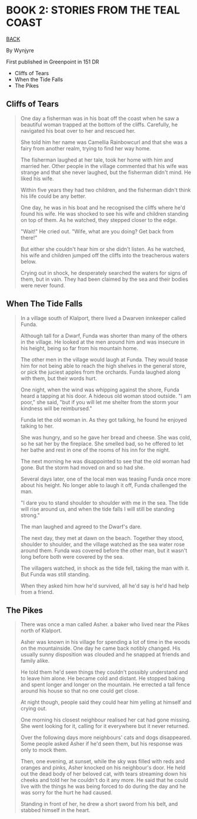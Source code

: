 # BOOK 2: STORIES FROM THE TEAL COAST

[BACK](./BOOKS.md)



By Wynjyre

First published in Greenpoint in 151 DR

* Cliffs of Tears
* When the Tide Falls
* The Pikes

## Cliffs of Tears

> One day a fisherman was in his boat off the coast when he saw a beautiful woman trapped at the bottom of the cliffs. Carefully, he navigated his boat over to her and rescued her. 
> 
> She told him her name was Camellia Rainbowcurl and that she was a fairy from another realm, trying to find her way home. 
> 
> The fisherman laughed at her tale, took her home with him and married her. Other people in the village commented that his wife was strange and that she never laughed, but the fisherman didn't mind. He liked his wife. 
> 
> Within five years they had two children, and the fisherman didn't think his life could be any better. 
> 
> One day, he was in his boat and he recognised the cliffs where he'd found his wife. He was shocked to see his wife and children standing on top of them. As he watched, they stepped closer to the edge. 
> 
> "Wait!" He cried out. "Wife, what are you doing? Get back from there!" 
> 
> But either she couldn't hear him or she didn't listen. As he watched, his wife and children jumped off the cliffs into the treacherous waters below. 
> 
> Crying out in shock, he desperately searched the waters for signs of them, but in vain. They had been claimed by the sea and their bodies were never found. 

## When The Tide Falls

> In a village south of Klalport, there lived a Dwarven innkeeper called Funda. 
> 
> Although tall for a Dwarf, Funda was shorter than many of the others in the village. He looked at the men around him and was insecure in his height, being so far from his mountain home.
> 
> The other men in the village would laugh at Funda. They would tease him for not being able to reach the high shelves in the general store, or pick the juciest apples from the orchards. Funda laughed along with them, but their words hurt. 
> 
> One night, when the wind was whipping against the shore, Funda heard a tapping at his door. A hideous old woman stood outside. "I am poor," she said, "but if you will let me shelter from the storm your kindness will be reimbursed."
> 
> Funda let the old woman in. As they got talking, he found he enjoyed talking to her. 
> 
> She was hungry, and so he gave her bread and cheese. She was cold, so he sat her by the fireplace. She smelled bad, so he offered to let her bathe and rest in one of the rooms of his inn for the night. 
> 
> The next morning he was disappointed to see that the old woman had gone. But the storm had moved on and so had she. 
> 
> Several days later, one of the local men was teasing Funda once more about his height. No longer able to laugh it off, Funda challenged the man. 
> 
> "I dare you to stand shoulder to shoulder with me in the sea. The tide will rise around us, and when the tide falls I will still be standing strong." 
> 
> The man laughed and agreed to the Dwarf's dare. 
> 
> The next day, they met at dawn on the beach. Together they stood, shoulder to shoulder, and the village watched as the sea water rose around them. Funda was covered before the other man, but it wasn't long before both were covered by the sea. 
> 
> The villagers watched, in shock as the tide fell, taking the man with it. But Funda was still standing. 
> 
> When they asked him how he'd survived, all he'd say is he'd had help from a friend. 

## The Pikes

> There was once a man called Asher. a baker who lived near the Pikes north of Klalport. 
> 
> Asher was known in his village for spending a lot of time in the woods on the mountainside. One day he came back notibly changed. His usually sunny disposition was clouded and he snapped at friends and family alike. 
> 
> He told them he'd seen things they couldn't possibly understand and to leave him alone. He became cold and distant. He stopped baking and spent longer and longer on the mountain. He errected a tall fence around his house so that no one could get close. 
> 
> At night though, people said they could hear him yelling at himself and crying out. 
> 
> One morning his closest neighbour realised her cat had gone missing. She went looking for it, calling for it everywhere but it never returned. 
> 
> Over the following days more neighbours' cats and dogs disappeared. Some people asked Asher if he'd seen them, but his response was only to mock them. 
> 
> Then, one evening, at sunset, while the sky was filled with reds and oranges and pinks, Asher knocked on his neighbour's door. He held out the dead body of her beloved cat, with tears streaming down his cheeks and told her he couldn't do it any more. He said that he could live with the things he was being forced to do during the day and he was sorry for the hurt he had caused. 
> 
> Standing in front of her, he drew a short sword from his belt, and stabbed himself in the heart. 